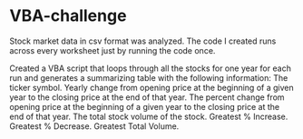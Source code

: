 # VBA-challenge

Stock market data in csv format was analyzed. The code I created runs across every worksheet just by running the code once.

Created a VBA script that loops through all the stocks for one year for each run and generates a summarizing table with the following information:
The ticker symbol.
Yearly change from opening price at the beginning of a given year to the closing price at the end of that year.
The percent change from opening price at the beginning of a given year to the closing price at the end of that year.
The total stock volume of the stock.
Greatest % Increase.
Greatest % Decrease.
Greatest Total Volume.
